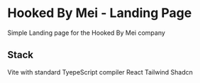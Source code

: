 # Hooked By Mei - Landing Page

Simple Landing page for the Hooked By Mei company

## Stack

Vite with standard TyepeScript compiler
React
Tailwind
Shadcn
